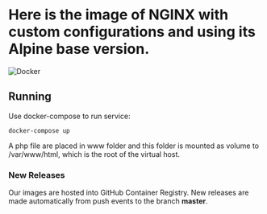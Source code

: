 # Here is the image of NGINX with custom configurations and using its Alpine base version.

![Docker](https://github.com/Skinny-Hosts/core-nginx-docker-image/workflows/Docker/badge.svg?branch=master)

## Running

Use docker-compose to run service:

`docker-compose up`

A php file are placed in www folder and this folder is mounted as volume to /var/www/html, which is the root of the virtual host.

### New Releases

Our images are hosted into GitHub Container Registry.
New releases are made automatically from push events to the branch **master**.